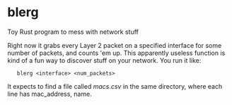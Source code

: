 # blerg
Toy Rust program to mess with network stuff

Right now it grabs every Layer 2 packet on a specified interface for some number of packets, and counts 'em up.
This apparently useless function is kind of a fun way to discover stuff on your network.  You run it like:

```
   blerg <interface> <num_packets>
```

It expects to find a file called _macs.csv_ in the same directory, where each line has mac_address, name.
